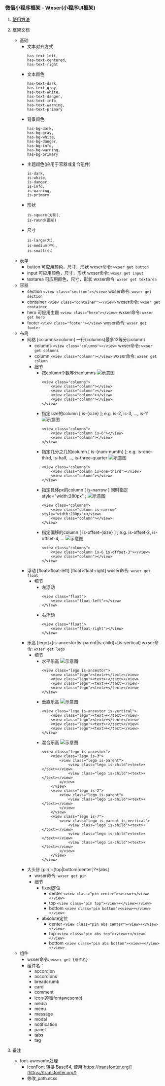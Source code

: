 ### 微信小程序框架 - Wxser(小程序UI框架)
1. [使用方法](https://www.npmjs.com/package/wxser)
2. 框架文档
    - 基础
        - 文本对齐方式
            ``` 
            has-text-left,
            has-text-centered, 
            has-text-right 
            ```
        - 文本颜色
            ``` 
            has-text-dark, 
            has-text-gray, 
            has-text-white, 
            has-text-danger, 
            has-text-info, 
            has-text-warning, 
            has-text-primary
            ```
        - 背景颜色
            ``` 
            has-bg-dark, 
            has-bg-gray, 
            has-bg-white, 
            has-bg-danger, 
            has-bg-info, 
            has-bg-warning, 
            has-bg-primary
            ```
        - 主题颜色(应用于容器或复合组件)
            ``` 
            is-dark, 
            is-white, 
            is-danger, 
            is-info, 
            is-warning, 
            is-primary
            ```
        - 形状
            ``` 
            is-square(方形), 
            is-round(圆形) 
            ```
        - 尺寸
            ``` 
            is-large(大), 
            is-medium(中), 
            is-small(小) 
            ```
    - 表单
        - button 可应用颜色，尺寸，形状
            wxser命令: ``` wxser get button ```
        - input 可应用颜色，尺寸，形状
            wxser命令: ``` wxser get input ```
        - textarea 可应用颜色，尺寸，形状
            wxser命令: ``` wxser get textarea ```
    - 容器
        - section 
            ``` <view class="section"></view> ```
            wxser命令: ``` wxser get section ```
        - container 
            ``` <view class="container"></view> ```
            wxser命令: ``` wxser get container ```
        - hero 可应用主题
            ``` <view class="hero"></view> ```
            wxser命令: ``` wxser get hero ```
        - footer 
            ``` <view class="footer"></view> ```
            wxser命令: ``` wxser get footer ```
    - 布局
        - 网格 [columns>column] 一行(columns)最多12等分(column) 
            - columns
                ``` <view class="columns"></view> ```
                wxser命令: ``` wxser get columns ```
            - column
                ``` <view class="column"></view> ```
                wxser命令: ``` wxser get column ```
            - 细节
                - 按column个数等分columns
                    ![示意图](https://raw.githubusercontent.com/santiagochen/wxser/master/assets/column_1-4.png)
                    ```
                    <view class="columns">
                        <view class="column"></view>
                        <view class="column"></view>
                        <view class="column"></view>
                        <view class="column"></view>
                    </view> 
                    ```
                - 指定size的column [ is-{size} ]; 
                    e.g. is-2, is-3, ..., is-11
                    ![示意图](https://raw.githubusercontent.com/santiagochen/wxser/master/assets/column_is-size.png)
                    ```
                    <view class="columns">
                        <view class="column is-6"></view>
                        <view class="column"></view>
                    </view> 
                    ```
                - 指定几分之几的column [ is-{num-numth} ]; 
                    e.g. is-one-third, is-half, ..., is-three-quarter
                    ![示意图](https://raw.githubusercontent.com/santiagochen/wxser/master/assets/column_one-third.png)
                    ```
                    <view class="columns">
                        <view class="column is-one-third"></view>
                        <view class="column"></view>
                    </view> 
                    ```
                - 指定具体px的column [ is-narrow ] 同时指定 style="width:280px" ; 
                    ![示意图](https://raw.githubusercontent.com/santiagochen/wxser/master/assets/column_exact-width.png)
                    ```
                    <view class="columns">
                        <view class="column is-narrow" style="width:280px"></view>
                        <view class="column"></view>
                    </view> 
                    ```
                - 指定偏移的column [ is-offset-{size} ] ; 
                    e.g. is-offset-2, is-offset-4, ...
                    ![示意图](https://raw.githubusercontent.com/santiagochen/wxser/master/assets/column_is-offset-3.png)
                    ```
                    <view class="columns">
                        <view class="column is-6 is-offset-3"></view>
                        <view class="column"></view>
                    </view> 
                    ```
        - 浮动 [float>float-left] [float>float-right]
            wxser命令: ``` wxser get float ```
            - 细节
                - 左浮动 
                    ``` 
                    <view class="float">
                        <view class="float-left"></view>
                    </view> 
                    ``` 
                - 右浮动 
                    ``` 
                    <view class="float">
                        <view class="float-right"></view>
                    </view> 
                    ``` 
        - 乐高 [lego]+[is-ancestor|is-parent|is-child]+[is-vertical]
            wxser命令: ``` wxser get lego ```
            - 细节
                - 水平乐高
                    ![示意图](https://raw.githubusercontent.com/santiagochen/wxser/master/assets/lego_horizontal.png)
                    ``` 
                    <view class="lego is-ancestor">
                        <view class="lego"><text>+</text></view>
                        <view class="lego"><text>+</text></view>
                        <view class="lego"><text>+</text></view>
                        <view class="lego"><text>+</text></view>
                    </view> 
                    ```
                - 垂直乐高
                    ![示意图](https://raw.githubusercontent.com/santiagochen/wxser/master/assets/lego_vertical.png)
                    ``` 
                    <view class="lego is-ancestor is-vertical">
                        <view class="lego"><text>+</text></view>
                        <view class="lego"><text>+</text></view>
                        <view class="lego"><text>+</text></view>
                        <view class="lego"><text>+</text></view>
                    </view> 
                    ``` 
                - 混合乐高
                    ![示意图](https://raw.githubusercontent.com/santiagochen/wxser/master/assets/lego_mix.png)
                    ``` 
                    <view class="lego is-ancestor">
                        <view class="lego is-3">
                            <view class="lego is-parent">
                                <view class="lego is-child"><text>+</text></view>
                                <view class="lego is-child"><text>+</text></view>
                            </view>
                        </view>
                        <view class="lego is-2">
                            <view class="lego is-parent">
                                <view class="lego is-child"><text>+</text></view>
                            </view>
                        </view>
                        <view class="lego is-7">
                            <view class="lego is-parent is-vertical">
                                <view class="lego is-child"><text>+</text></view>
                                <view class="lego is-child"><text>+</text></view>
                                <view class="lego is-child"><text>+</text></view>
                            </view>
                        </view>
                    </view> 
                    ``` 
        - 大头针 [pin]+[top|bottom|center]?+[abs]
            - wxser命令: ``` wxser get pin ```
            - 细节
                - fixed定位
                    - center ``` <view class="pin center"><view>+</view></view> ```
                    - top ``` <view class="pin top"><view>+</view></view> ```
                    - bottom ``` <view class="pin bottom"><view>+</view></view> ```
                - absolute定位
                    - center ``` <view class="pin abs center"><view>+</view></view> ```
                    - top ``` <view class="pin abs top"><view>+</view></view> ```
                    - bottom ``` <view class="pin abs bottom"><view>+</view></view> ```
    - 组件 
        - wxser命令: ``` wxser get {组件名} ```
        - 组件名：
            - accordion
            - accordions
            - breadcrumb
            - card
            - comment
            - icon(遵循fontawesome)
            - media
            - menu
            - message
            - modal
            - notification
            - panel
            - tabs
            - tag


3. 备注 
    - font-awesome处理
        - IconFont 转换 Base64, 使用[https://transfonter.org/](https://transfonter.org/)
        - 修改_path.scss